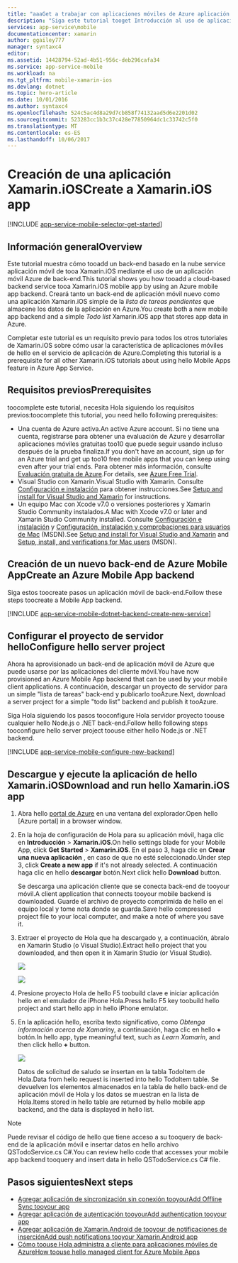 ```yaml
---
title: "aaaGet a trabajar con aplicaciones móviles de Azure aplicación de servicio para las aplicaciones de Xamarin.iOS | Documentos de Microsoft"
description: "Siga este tutorial tooget Introducción al uso de aplicaciones móviles para el desarrollo de Xamarin.iOS."
services: app-service\mobile
documentationcenter: xamarin
author: ggailey777
manager: syntaxc4
editor: 
ms.assetid: 14428794-52ad-4b51-956c-deb296cafa34
ms.service: app-service-mobile
ms.workload: na
ms.tgt_pltfrm: mobile-xamarin-ios
ms.devlang: dotnet
ms.topic: hero-article
ms.date: 10/01/2016
ms.author: syntaxc4
ms.openlocfilehash: 524c5ac4d8a29d7cb858f74132aad5d6e2201d02
ms.sourcegitcommit: 523283cc1b3c37c428e77850964dc1c33742c5f0
ms.translationtype: MT
ms.contentlocale: es-ES
ms.lasthandoff: 10/06/2017
---
```

# <a name="create-a-xamarinios-app"></a><span data-ttu-id="d719d-103">Creación de una aplicación Xamarin.iOS</span><span class="sxs-lookup"><span data-stu-id="d719d-103">Create a Xamarin.iOS app</span></span>
[!INCLUDE [app-service-mobile-selector-get-started](../../includes/app-service-mobile-selector-get-started.md)]

## <a name="overview"></a><span data-ttu-id="d719d-104">Información general</span><span class="sxs-lookup"><span data-stu-id="d719d-104">Overview</span></span>
<span data-ttu-id="d719d-105">Este tutorial muestra cómo tooadd un back-end basado en la nube service aplicación móvil de tooa Xamarin.iOS mediante el uso de un aplicación móvil Azure de back-end.</span><span class="sxs-lookup"><span data-stu-id="d719d-105">This tutorial shows you how tooadd a cloud-based backend service tooa Xamarin.iOS mobile app by using an Azure mobile app backend.</span></span>  <span data-ttu-id="d719d-106">Creará tanto un back-end de aplicación móvil nuevo como una aplicación Xamarin.iOS simple de la *lista de tareas pendientes* que almacene los datos de la aplicación en Azure.</span><span class="sxs-lookup"><span data-stu-id="d719d-106">You create both a new mobile app backend and a simple *Todo list* Xamarin.iOS app that stores app data in Azure.</span></span>

<span data-ttu-id="d719d-107">Completar este tutorial es un requisito previo para todos los otros tutoriales de Xamarin.iOS sobre cómo usar la característica de aplicaciones móviles de hello en el servicio de aplicación de Azure.</span><span class="sxs-lookup"><span data-stu-id="d719d-107">Completing this tutorial is a prerequisite for all other Xamarin.iOS tutorials about using hello Mobile Apps feature in Azure App Service.</span></span>

## <a name="prerequisites"></a><span data-ttu-id="d719d-108">Requisitos previos</span><span class="sxs-lookup"><span data-stu-id="d719d-108">Prerequisites</span></span>
<span data-ttu-id="d719d-109">toocomplete este tutorial, necesita Hola siguiendo los requisitos previos:</span><span class="sxs-lookup"><span data-stu-id="d719d-109">toocomplete this tutorial, you need hello following prerequisites:</span></span>

* <span data-ttu-id="d719d-110">Una cuenta de Azure activa.</span><span class="sxs-lookup"><span data-stu-id="d719d-110">An active Azure account.</span></span> <span data-ttu-id="d719d-111">Si no tiene una cuenta, registrarse para obtener una evaluación de Azure y desarrollar aplicaciones móviles gratuitas too10 que puede seguir usando incluso después de la prueba finaliza.</span><span class="sxs-lookup"><span data-stu-id="d719d-111">If you don't have an account, sign up for an Azure trial and get up too10 free mobile apps that you can keep using even after your trial ends.</span></span> <span data-ttu-id="d719d-112">Para obtener más información, consulte [Evaluación gratuita de Azure](https://azure.microsoft.com/pricing/free-trial/).</span><span class="sxs-lookup"><span data-stu-id="d719d-112">For details, see [Azure Free Trial](https://azure.microsoft.com/pricing/free-trial/).</span></span>
* <span data-ttu-id="d719d-113">Visual Studio con Xamarin.</span><span class="sxs-lookup"><span data-stu-id="d719d-113">Visual Studio with Xamarin.</span></span> <span data-ttu-id="d719d-114">Consulte [Configuración e instalación](https://msdn.microsoft.com/library/mt613162.aspx) para obtener instrucciones.</span><span class="sxs-lookup"><span data-stu-id="d719d-114">See [Setup and install for Visual Studio and Xamarin](https://msdn.microsoft.com/library/mt613162.aspx) for instructions.</span></span>
* <span data-ttu-id="d719d-115">Un equipo Mac con Xcode v7.0 o versiones posteriores y Xamarin Studio Community instalados.</span><span class="sxs-lookup"><span data-stu-id="d719d-115">A Mac with Xcode v7.0 or later and Xamarin Studio Community installed.</span></span> <span data-ttu-id="d719d-116">Consulte [Configuración e instalación](https://msdn.microsoft.com/library/mt613162.aspx) y [Configuración, instalación y comprobaciones para usuarios de Mac](https://msdn.microsoft.com/library/mt488770.aspx) (MSDN).</span><span class="sxs-lookup"><span data-stu-id="d719d-116">See [Setup and install for Visual Studio and Xamarin](https://msdn.microsoft.com/library/mt613162.aspx) and [Setup, install, and verifications for Mac users](https://msdn.microsoft.com/library/mt488770.aspx) (MSDN).</span></span>

## <a name="create-an-azure-mobile-app-backend"></a><span data-ttu-id="d719d-117">Creación de un nuevo back-end de Azure Mobile App</span><span class="sxs-lookup"><span data-stu-id="d719d-117">Create an Azure Mobile App backend</span></span>
<span data-ttu-id="d719d-118">Siga estos toocreate pasos un aplicación móvil de back-end.</span><span class="sxs-lookup"><span data-stu-id="d719d-118">Follow these steps toocreate a Mobile App backend.</span></span>

[!INCLUDE [app-service-mobile-dotnet-backend-create-new-service](../../includes/app-service-mobile-dotnet-backend-create-new-service.md)]

## <a name="configure-hello-server-project"></a><span data-ttu-id="d719d-119">Configurar el proyecto de servidor hello</span><span class="sxs-lookup"><span data-stu-id="d719d-119">Configure hello server project</span></span>
<span data-ttu-id="d719d-120">Ahora ha aprovisionado un back-end de aplicación móvil de Azure que puede usarse por las aplicaciones del cliente móvil.</span><span class="sxs-lookup"><span data-stu-id="d719d-120">You have now provisioned an Azure Mobile App backend that can be used by your mobile client applications.</span></span> <span data-ttu-id="d719d-121">A continuación, descargar un proyecto de servidor para un simple "lista de tareas" back-end y publicarlo tooAzure.</span><span class="sxs-lookup"><span data-stu-id="d719d-121">Next, download a server project for a simple "todo list" backend and publish it tooAzure.</span></span>

<span data-ttu-id="d719d-122">Siga Hola siguiendo los pasos tooconfigure Hola servidor proyecto toouse cualquier hello Node.js o .NET back-end.</span><span class="sxs-lookup"><span data-stu-id="d719d-122">Follow hello following steps tooconfigure hello server project toouse either hello Node.js or .NET backend.</span></span>

[!INCLUDE [app-service-mobile-configure-new-backend](../../includes/app-service-mobile-configure-new-backend.md)]

## <a name="download-and-run-hello-xamarinios-app"></a><span data-ttu-id="d719d-123">Descargue y ejecute la aplicación de hello Xamarin.iOS</span><span class="sxs-lookup"><span data-stu-id="d719d-123">Download and run hello Xamarin.iOS app</span></span>
1. <span data-ttu-id="d719d-124">Abra hello [portal de Azure] en una ventana del explorador.</span><span class="sxs-lookup"><span data-stu-id="d719d-124">Open hello [Azure portal] in a browser window.</span></span>
2. <span data-ttu-id="d719d-125">En la hoja de configuración de Hola para su aplicación móvil, haga clic en **Introducción** > **Xamarin.iOS**.</span><span class="sxs-lookup"><span data-stu-id="d719d-125">On hello settings blade for your Mobile App, click **Get Started** > **Xamarin.iOS**.</span></span> <span data-ttu-id="d719d-126">En el paso 3, haga clic en **Crear una nueva aplicación** , en caso de que no esté seleccionado.</span><span class="sxs-lookup"><span data-stu-id="d719d-126">Under step 3, click **Create a new app** if it's not already selected.</span></span>  <span data-ttu-id="d719d-127">A continuación haga clic en hello **descargar** botón.</span><span class="sxs-lookup"><span data-stu-id="d719d-127">Next click hello **Download** button.</span></span>

      <span data-ttu-id="d719d-128">Se descarga una aplicación cliente que se conecta back-end de tooyour móvil.</span><span class="sxs-lookup"><span data-stu-id="d719d-128">A client application that connects tooyour mobile backend is downloaded.</span></span> <span data-ttu-id="d719d-129">Guarde el archivo de proyecto comprimida de hello en el equipo local y tome nota donde se guarda.</span><span class="sxs-lookup"><span data-stu-id="d719d-129">Save hello compressed project file to your local computer, and make a note of where you save it.</span></span>
3. <span data-ttu-id="d719d-130">Extraer el proyecto de Hola que ha descargado y, a continuación, ábralo en Xamarin Studio (o Visual Studio).</span><span class="sxs-lookup"><span data-stu-id="d719d-130">Extract hello project that you downloaded, and then open it in Xamarin Studio (or Visual Studio).</span></span>

    ![][9]

    ![][8]
4. <span data-ttu-id="d719d-131">Presione proyecto Hola de hello F5 toobuild clave e iniciar aplicación hello en el emulador de iPhone Hola.</span><span class="sxs-lookup"><span data-stu-id="d719d-131">Press hello F5 key toobuild hello project and start hello app in hello iPhone emulator.</span></span>
5. <span data-ttu-id="d719d-132">En la aplicación hello, escriba texto significativo, como *Obtenga información acerca de Xamarin*y, a continuación, haga clic en hello  **+**  botón.</span><span class="sxs-lookup"><span data-stu-id="d719d-132">In hello app, type meaningful text, such as *Learn Xamarin*, and then click hello **+** button.</span></span>

    ![][10]

    <span data-ttu-id="d719d-133">Datos de solicitud de saludo se insertan en la tabla TodoItem de Hola.</span><span class="sxs-lookup"><span data-stu-id="d719d-133">Data from hello request is inserted into hello TodoItem table.</span></span> <span data-ttu-id="d719d-134">Se devuelven los elementos almacenados en la tabla de hello back-end de aplicación móvil de Hola y los datos se muestran en la lista de Hola.</span><span class="sxs-lookup"><span data-stu-id="d719d-134">Items stored in hello table are returned by hello mobile app backend, and the data is displayed in hello list.</span></span>

> [!NOTE]
> <span data-ttu-id="d719d-135">Puede revisar el código de hello que tiene acceso a su tooquery de back-end de la aplicación móvil e insertar datos en hello archivo QSTodoService.cs C#.</span><span class="sxs-lookup"><span data-stu-id="d719d-135">You can review hello code that accesses your mobile app backend tooquery and insert data in hello QSTodoService.cs C# file.</span></span>
>
>

## <a name="next-steps"></a><span data-ttu-id="d719d-136">Pasos siguientes</span><span class="sxs-lookup"><span data-stu-id="d719d-136">Next steps</span></span>
* [<span data-ttu-id="d719d-137">Agregar aplicación de sincronización sin conexión tooyour</span><span class="sxs-lookup"><span data-stu-id="d719d-137">Add Offline Sync tooyour app</span></span>](app-service-mobile-xamarin-ios-get-started-offline-data.md)
* [<span data-ttu-id="d719d-138">Agregar aplicación de autenticación tooyour</span><span class="sxs-lookup"><span data-stu-id="d719d-138">Add authentication tooyour app </span></span>](app-service-mobile-xamarin-ios-get-started-users.md)
* [<span data-ttu-id="d719d-139">Agregar aplicación de Xamarin.Android de tooyour de notificaciones de inserción</span><span class="sxs-lookup"><span data-stu-id="d719d-139">Add push notifications tooyour Xamarin.Android app</span></span>](app-service-mobile-xamarin-ios-get-started-push.md)
* [<span data-ttu-id="d719d-140">Cómo toouse Hola administra a cliente para aplicaciones móviles de Azure</span><span class="sxs-lookup"><span data-stu-id="d719d-140">How toouse hello managed client for Azure Mobile Apps</span></span>](app-service-mobile-dotnet-how-to-use-client-library.md)

<!-- Anchors. -->
[Getting started with mobile app backends]:#getting-started
[Create a new mobile app backend]:#create-new-service
[Next Steps]:#next-steps

<!-- Images. -->
[6]: ./media/app-service-mobile-xamarin-ios-get-started/xamarin-ios-quickstart.png
[8]: ./media/app-service-mobile-xamarin-ios-get-started/mobile-xamarin-project-ios-vs.png
[9]: ./media/app-service-mobile-xamarin-ios-get-started/mobile-xamarin-project-ios-xs.png
[10]: ./media/app-service-mobile-xamarin-ios-get-started/mobile-quickstart-startup-ios.png

<!-- URLs. -->
[portal de Azure]: https://portal.azure.com/
